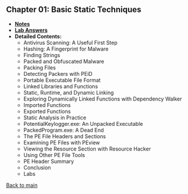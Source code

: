 ## Chapter 01: Basic Static Techniques

- **[Notes](notes.md)**
- **[Lab Answers](lab.md)**
- **Detailed Contents:**
  - Antivirus Scanning: A Useful First Step
  - Hashing: A Fingerprint for Malware
  - Finding Strings
  - Packed and Obfuscated Malware
  - Packing Files
  - Detecting Packers with PEiD
  - Portable Executable File Format
  - Linked Libraries and Functions
  - Static, Runtime, and Dynamic Linking
  - Exploring Dynamically Linked Functions with Dependency Walker
  - Imported Functions
  - Exported Functions
  - Static Analysis in Practice
  - PotentialKeylogger.exe: An Unpacked Executable
  - PackedProgram.exe: A Dead End
  - The PE File Headers and Sections
  - Examining PE Files with PEview
  - Viewing the Resource Section with Resource Hacker
  - Using Other PE File Tools
  - PE Header Summary
  - Conclusion
  - Labs

[Back to main](https://github.com/rot0xd/Practical-Malware-Analysis/blob/master/README.md)
